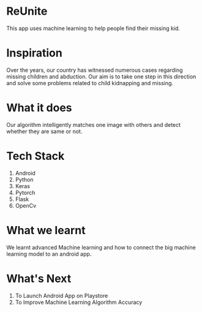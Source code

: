 # ReUnite
This app uses machine learning to help people find their missing kid.

# Inspiration
Over the years, our country has witnessed numerous cases regarding missing children and abduction.
Our aim is to take one step in this direction and solve some problems related to child kidnapping and missing.

# What it does
Our algorithm intelligently matches one image with others and detect whether they are same or not.

# Tech Stack
1. Android
2. Python
3. Keras
4. Pytorch
5. Flask
6. OpenCv

# What we learnt
We learnt advanced Machine learning and how to connect the big machine learning model to an android app. 

# What's Next
1. To Launch Android App on Playstore
2. To Improve Machine Learning Algorithm Accuracy


